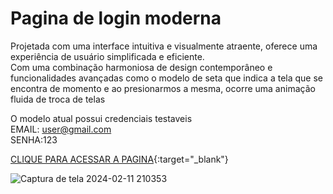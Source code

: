 # Pagina de login moderna

Projetada com uma interface intuitiva e visualmente atraente, oferece uma experiência de usuário simplificada e eficiente. <br>Com uma combinação harmoniosa de design contemporâneo e funcionalidades avançadas como o modelo de seta que indica a tela que se encontra de momento e ao presionarmos a mesma, ocorre uma animação fluida de troca de telas

O modelo atual possui credenciais testaveis
<br>EMAIL: user@gmail.com
<br>SENHA:123

[CLIQUE PARA ACESSAR A PAGINA](pagina-de-login-moderna.netlify.app){:target="_blank"}

![Captura de tela 2024-02-11 210353](https://github.com/ArrozDoce007/Pagina-de-login-moderna/assets/143344186/9fea0b5e-053e-4b37-a79e-7bf9c8bae580)

